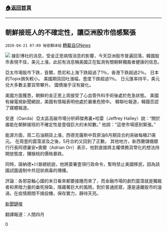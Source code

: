 ###  [:house:返回首頁](https://github.com/ourhimalayas/txt)
---

## 朝鮮接班人的不確定性，讓亞洲股市倍感緊張
`2020-04-21 07:09 秘密翻译组` [轉載自GNews](https://gnews.org/zh-hant/180177/)

![](https://s3.amazonaws.com/gnews-media-offload/wp-content/uploads/2020/04/21070352/1-118.png)
據彭博社的消息，受金正恩病情消息的影響，今天亞洲股市普遍回落，韓國股市表現不佳，美元上漲，此前有消息稱美國正在監測有關朝鮮獨裁者健康的信息。

亞太市場股市下跌，首爾，悉尼和上海下跌超過了1％，香港下跌超過2％。 日本的Topix損失較小。 美國期貨回吐漲幅，壹度下跌超過1％。 日元匯率持平，美元兌大多數主要貨幣攀升。 國債幾乎沒有變化。

美國方面獲悉，朝鮮的金正恩上周接受了心血管外科手術後處於危急狀態。 美國有線電視新聞網說，美國有情報表明他處於嚴重危險中。 韓聯社報道，韓國否認了媒體報道。

安達（Oanda）亞太區高級市場分析師傑弗裏•哈雷（Jeffrey Halley）說：“關於誰能在朝鮮接班的不確定性是壹個巨大的未知數。” 他說：“這使市場感到緊張。”

能源方面，周二石油期貨上漲，西德克薩斯中質原油6月期貨合約突破每桶21美元。 在周壹的震蕩波及之後，5月合約又回到了正數。 其他地方，新西蘭儲備銀行行長阿德裏安•奧爾（Adrian Orr）表示，他對直接將主權債務貨幣化的想法持開放態度，獼猴桃的價格暴跌。

同時，唐納德•川普總統說，他將簽署壹項行政命令，暫時禁止美國移民，因為該國試圖遏制中共冠狀病毒的傳播。

評論：各邪惡軸心國的末日看來都要接踵而來了，而金融市場的劇烈震蕩就是獨裁者和黑暗力量的垂死掙紮，隱藏著巨大的風險。對於普通民眾，還是遠離股市的漩渦，在疫情期間不搞投機，保存實力，靜待天亮。

[新聞鏈接](https://finance.yahoo.com/news/asian-stocks-set-drop-historic-214545151.html)

翻譯報道：人間四月

0
